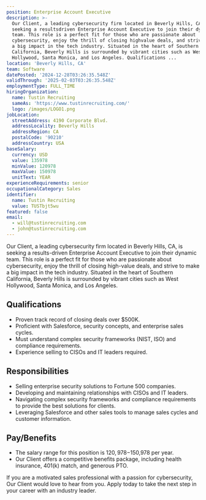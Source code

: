```yaml
---
position: Enterprise Account Executive
description: >-
  Our Client, a leading cybersecurity firm located in Beverly Hills, CA, is
  seeking a resultsdriven Enterprise Account Executive to join their dynamic
  team. This role is a perfect fit for those who are passionate about
  cybersecurity, enjoy the thrill of closing highvalue deals, and strive to make
  a big impact in the tech industry. Situated in the heart of Southern
  California, Beverly Hills is surrounded by vibrant cities such as West
  Hollywood, Santa Monica, and Los Angeles. Qualifications ...
location: 'Beverly Hills, CA'
team: Software
datePosted: '2024-12-28T03:26:35.548Z'
validThrough: '2025-02-03T03:26:35.548Z'
employmentType: FULL_TIME
hiringOrganization:
  name: Tustin Recruiting
  sameAs: 'https://www.tustinrecruiting.com/'
  logo: /images/LOGO1.png
jobLocation:
  streetAddress: 4190 Corporate Blvd.
  addressLocality: Beverly Hills
  addressRegion: CA
  postalCode: '90210'
  addressCountry: USA
baseSalary:
  currency: USD
  value: 135978
  minValue: 120978
  maxValue: 150978
  unitText: YEAR
experienceRequirements: senior
occupationalCategory: Sales
identifier:
  name: Tustin Recruiting
  value: TUSTbjt5wu
featured: false
email:
  - will@tustinrecruiting.com
  - john@tustinrecruiting.com
---
```




Our Client, a leading cybersecurity firm located in Beverly Hills, CA, is seeking a results-driven Enterprise Account Executive to join their dynamic team. This role is a perfect fit for those who are passionate about cybersecurity, enjoy the thrill of closing high-value deals, and strive to make a big impact in the tech industry. Situated in the heart of Southern California, Beverly Hills is surrounded by vibrant cities such as West Hollywood, Santa Monica, and Los Angeles.

## Qualifications
- Proven track record of closing deals over $500K.
- Proficient with Salesforce, security concepts, and enterprise sales cycles.
- Must understand complex security frameworks (NIST, ISO) and compliance requirements.
- Experience selling to CISOs and IT leaders required.

## Responsibilities
- Selling enterprise security solutions to Fortune 500 companies.
- Developing and maintaining relationships with CISOs and IT leaders.
- Navigating complex security frameworks and compliance requirements to provide the best solutions for clients.
- Leveraging Salesforce and other sales tools to manage sales cycles and customer information.

## Pay/Benefits
- The salary range for this position is $120,978-$150,978 per year.
- Our Client offers a competitive benefits package, including health insurance, 401(k) match, and generous PTO.

If you are a motivated sales professional with a passion for cybersecurity, Our Client would love to hear from you. Apply today to take the next step in your career with an industry leader.
